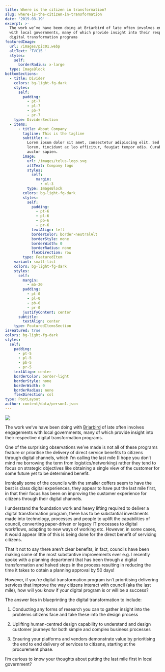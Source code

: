 ```yaml
---
title: Where is the citizen in transformation?
slug: where-is-the-citizen-in-transformation
date: '2019-08-19'
excerpt: >-
  The work we’ve have been doing at Briarbird of late often involves engagements
  with local governments, many of which provide insight into their respective
  digital transformation programs
featuredImage:
  url: /images/pic01.webp
  altText: 'TVC15 '
  styles:
    self:
      borderRadius: x-large
  type: ImageBlock
bottomSections:
  - title: Divider
    colors: bg-light-fg-dark
    styles:
      self:
        padding:
          - pt-7
          - pl-7
          - pb-7
          - pr-7
    type: DividerSection
  - items:
      - title: About Company
        tagline: This is the tagline
        subtitle: >-
          Lorem ipsum dolor sit amet, consectetur adipiscing elit. Sed ante
          lorem, tincidunt ac leo efficitur, feugiat tempor odio. Curabitur at
          auctor sapien.
        image:
          url: /images/telus-logo.svg
          altText: Company logo
          styles:
            self:
              margin:
                - ml-3
          type: ImageBlock
        colors: bg-light-fg-dark
        styles:
          self:
            padding:
              - pt-6
              - pl-6
              - pb-6
              - pr-6
            textAlign: left
            borderColor: border-neutralAlt
            borderStyle: none
            borderWidth: 0
            borderRadius: none
            flexDirection: row
        type: FeaturedItem
    variant: small-list
    colors: bg-light-fg-dark
    styles:
      self:
        margin:
          - mb-20
        padding:
          - pt-0
          - pl-0
          - pb-0
          - pr-0
        justifyContent: center
      subtitle:
        textAlign: center
    type: FeaturedItemsSection
isFeatured: true
colors: bg-light-fg-dark
styles:
  self:
    padding:
      - pt-5
      - pl-5
      - pb-5
      - pr-5
    textAlign: center
    borderColor: border-light
    borderStyle: none
    borderWidth: 0
    borderRadius: none
    flexDirection: col
type: PostLayout
author: content/data/person1.json
---
```

![](/images/pic01.webp)

The work we’ve have been doing with [Briarbird](http://briarbird.com/) of late often involves engagements with local governments, many of which provide insight into their respective digital transformation programs.

One of the surprising observations we’ve made is not all of these programs feature or prioritise the delivery of direct service benefits to citizens through digital channels, which I’m calling the last mile (I hope you don’t mind me borrowing the term from logistics/networking) rather they tend to focus on strategic objectives like obtaining a single view of the customer for some future yet to be determined benefit.

Ironically some of the councils with the smaller coffers seem to have the best is class digital experiences, they appear to have put the last mile first, in that their focus has been on improving the customer experience for citizens through their digital channels.

I understand the foundation work and heavy lifting required to deliver a digital transformation program, there has to be substantial investments made into technology, processes and people to uplift the capabilities of council, converting paper-driven or legacy IT processes to digital workflows, adapting to new ways of working etc. However, in some cases, it would appear little of this is being done for the direct benefit of servicing citizens.

That it not to say there aren’t clear benefits, in fact, councils have been making some of the most substantive improvements ever e.g. I recently spoke with a planning department that has been through a digital transformation and halved steps in the process resulting in reducing the time it takes to obtain a planning approval by 50 days!

However, if you're digital transformation program isn’t prioritising delivering services that improve the way citizens interact with council (aka the last mile), how will you know if your digital program is or will be a success?

The answer lies in blueprinting the digital transformation to include:

1.  Conducting any forms of research you can to gather insight into the problems citizens face and take these into the design process

2.  Uplifting human-centred design capability to understand and design customer journeys for both simple and complex business processes

3.  Ensuring your platforms and vendors demonstrate value by prioritising the end to end delivery of services to citizens, starting at the procurement phase.

I’m curious to know your thoughts about putting the last mile first in local government?
